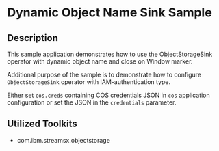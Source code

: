 # Dynamic Object Name Sink Sample

## Description

This sample application demonstrates how to use the ObjectStorageSink operator with dynamic object name and close on Window marker.

Additional purpose of the sample is 
to demonstrate how to configure `ObjectStorageSink` operator 
with IAM-authentication type.

Either set `cos.creds` containing COS credentials JSON in `cos` application configuration or set the JSON in the `credentials` parameter.

## Utilized Toolkits
 - com.ibm.streamsx.objectstorage
